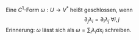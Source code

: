 Eine $C^1$-Form $\omega : U \to V^*$ heißt geschlossen, wenn$$\partial_j \lambda_i = \partial_i \lambda_j \ \forall i,j$$
Erinnerung: $\omega$ lässt sich als $\omega = \sum_i \lambda_i dx_i$ schreiben.